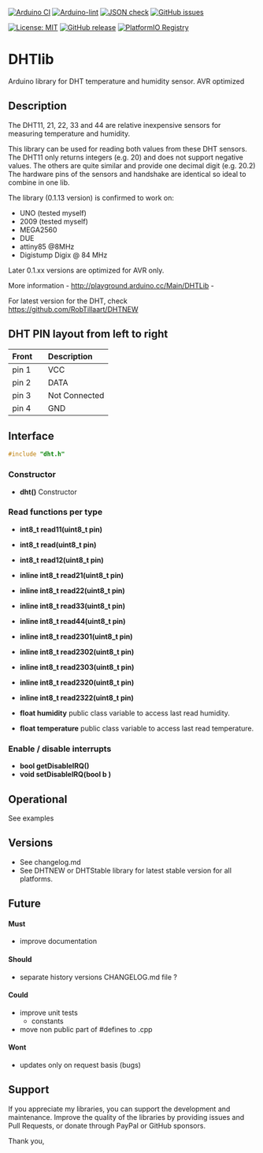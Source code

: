 
[![Arduino CI](https://github.com/RobTillaart/DHTlib/workflows/Arduino%20CI/badge.svg)](https://github.com/marketplace/actions/arduino_ci)
[![Arduino-lint](https://github.com/RobTillaart/DHTlib/actions/workflows/arduino-lint.yml/badge.svg)](https://github.com/RobTillaart/DHTlib/actions/workflows/arduino-lint.yml)
[![JSON check](https://github.com/RobTillaart/DHTlib/actions/workflows/jsoncheck.yml/badge.svg)](https://github.com/RobTillaart/DHTlib/actions/workflows/jsoncheck.yml)
[![GitHub issues](https://img.shields.io/github/issues/RobTillaart/DHTlib.svg)](https://github.com/RobTillaart/DHTlib/issues)

[![License: MIT](https://img.shields.io/badge/license-MIT-green.svg)](https://github.com/RobTillaart/DHTlib/blob/master/LICENSE)
[![GitHub release](https://img.shields.io/github/release/RobTillaart/DHTlib.svg?maxAge=3600)](https://github.com/RobTillaart/DHTlib/releases)
[![PlatformIO Registry](https://badges.registry.platformio.org/packages/robtillaart/library/DHTlib.svg)](https://registry.platformio.org/libraries/robtillaart/DHTlib)


# DHTlib

Arduino library for DHT temperature and humidity sensor. AVR optimized


## Description

The DHT11, 21, 22, 33 and 44 are relative inexpensive sensors for measuring temperature and humidity.

This library can be used for reading both values from these DHT sensors.
The DHT11 only returns integers (e.g. 20) and does not support negative values.
The others are quite similar and provide one decimal digit (e.g. 20.2)
The hardware pins of the sensors and handshake are identical so ideal to combine in one lib.

The library (0.1.13 version) is confirmed to work on:

- UNO (tested myself)
- 2009 (tested myself)
- MEGA2560
- DUE
- attiny85 @8MHz
- Digistump Digix @ 84 MHz

Later 0.1.xx versions are optimized for AVR only.

More information - http://playground.arduino.cc/Main/DHTLib -

For latest version for the DHT, check https://github.com/RobTillaart/DHTNEW


## DHT PIN layout from left to right

| Front |      | Description   |
|:------|:----:|:--------------|
| pin 1 |      | VCC           |
| pin 2 |      | DATA          |
| pin 3 |      | Not Connected |
| pin 4 |      | GND           |


## Interface

```cpp
#include "dht.h"
```

### Constructor

- **dht()** Constructor


### Read functions per type

- **int8_t read11(uint8_t pin)**
- **int8_t read(uint8_t pin)**
- **int8_t read12(uint8_t pin)**

- **inline int8_t read21(uint8_t pin)**
- **inline int8_t read22(uint8_t pin)**
- **inline int8_t read33(uint8_t pin)**
- **inline int8_t read44(uint8_t pin)**
- **inline int8_t read2301(uint8_t pin)**
- **inline int8_t read2302(uint8_t pin)**
- **inline int8_t read2303(uint8_t pin)**
- **inline int8_t read2320(uint8_t pin)**
- **inline int8_t read2322(uint8_t pin)**

- **float humidity** public class variable to access last read humidity.
- **float temperature** public class variable to access last read temperature.


### Enable / disable interrupts

- **bool getDisableIRQ()**
- **void setDisableIRQ(bool b )**


## Operational

See examples


## Versions

- See changelog.md
- See DHTNEW or DHTStable library for latest stable version for all platforms.


## Future

#### Must

- improve documentation

#### Should

- separate history versions CHANGELOG.md file ?

#### Could

- improve unit tests
  - constants
- move non public part of #defines to .cpp

#### Wont

- updates only on request basis (bugs)


## Support

If you appreciate my libraries, you can support the development and maintenance.
Improve the quality of the libraries by providing issues and Pull Requests, or
donate through PayPal or GitHub sponsors.

Thank you,

